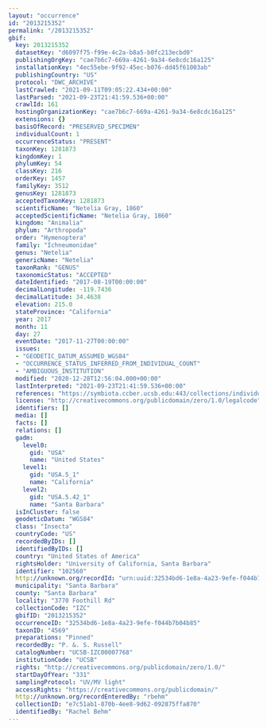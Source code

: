```yaml
---
layout: "occurrence"
id: "2013215352"
permalink: "/2013215352"
gbif:
  key: 2013215352
  datasetKey: "d6097f75-f99e-4c2a-b8a5-b0fc213ecbd0"
  publishingOrgKey: "cae7b6c7-669a-4261-9a34-6e8cdc16a125"
  installationKey: "4ec55ebe-9f92-45ec-b076-dd45f61003ab"
  publishingCountry: "US"
  protocol: "DWC_ARCHIVE"
  lastCrawled: "2021-09-11T09:05:22.434+00:00"
  lastParsed: "2021-09-23T21:41:59.536+00:00"
  crawlId: 161
  hostingOrganizationKey: "cae7b6c7-669a-4261-9a34-6e8cdc16a125"
  extensions: {}
  basisOfRecord: "PRESERVED_SPECIMEN"
  individualCount: 1
  occurrenceStatus: "PRESENT"
  taxonKey: 1281873
  kingdomKey: 1
  phylumKey: 54
  classKey: 216
  orderKey: 1457
  familyKey: 3512
  genusKey: 1281873
  acceptedTaxonKey: 1281873
  scientificName: "Netelia Gray, 1860"
  acceptedScientificName: "Netelia Gray, 1860"
  kingdom: "Animalia"
  phylum: "Arthropoda"
  order: "Hymenoptera"
  family: "Ichneumonidae"
  genus: "Netelia"
  genericName: "Netelia"
  taxonRank: "GENUS"
  taxonomicStatus: "ACCEPTED"
  dateIdentified: "2017-08-19T00:00:00"
  decimalLongitude: -119.7436
  decimalLatitude: 34.4638
  elevation: 215.0
  stateProvince: "California"
  year: 2017
  month: 11
  day: 27
  eventDate: "2017-11-27T00:00:00"
  issues:
  - "GEODETIC_DATUM_ASSUMED_WGS84"
  - "OCCURRENCE_STATUS_INFERRED_FROM_INDIVIDUAL_COUNT"
  - "AMBIGUOUS_INSTITUTION"
  modified: "2020-12-28T12:56:04.000+00:00"
  lastInterpreted: "2021-09-23T21:41:59.536+00:00"
  references: "https://symbiota.ccber.ucsb.edu:443/collections/individual/index.php?occid=102560"
  license: "http://creativecommons.org/publicdomain/zero/1.0/legalcode"
  identifiers: []
  media: []
  facts: []
  relations: []
  gadm:
    level0:
      gid: "USA"
      name: "United States"
    level1:
      gid: "USA.5_1"
      name: "California"
    level2:
      gid: "USA.5.42_1"
      name: "Santa Barbara"
  isInCluster: false
  geodeticDatum: "WGS84"
  class: "Insecta"
  countryCode: "US"
  recordedByIDs: []
  identifiedByIDs: []
  country: "United States of America"
  rightsHolder: "University of California, Santa Barbara"
  identifier: "102560"
  http://unknown.org/recordId: "urn:uuid:32534bd6-1e8a-4a23-9efe-f044b7b04b85"
  municipality: "Santa Barbara"
  county: "Santa Barbara"
  locality: "3770 Foothill Rd"
  collectionCode: "IZC"
  gbifID: "2013215352"
  occurrenceID: "32534bd6-1e8a-4a23-9efe-f044b7b04b85"
  taxonID: "4569"
  preparations: "Pinned"
  recordedBy: "P. &. S. Russell"
  catalogNumber: "UCSB-IZC00007768"
  institutionCode: "UCSB"
  rights: "http://creativecommons.org/publicdomain/zero/1.0/"
  startDayOfYear: "331"
  samplingProtocol: "UV/MV light"
  accessRights: "https://creativecommons.org/publicdomain/"
  http://unknown.org/recordEnteredBy: "rbehm"
  collectionID: "e7c51ab1-870b-4ee8-9d62-092875ffa870"
  identifiedBy: "Rachel Behm"
---
```

